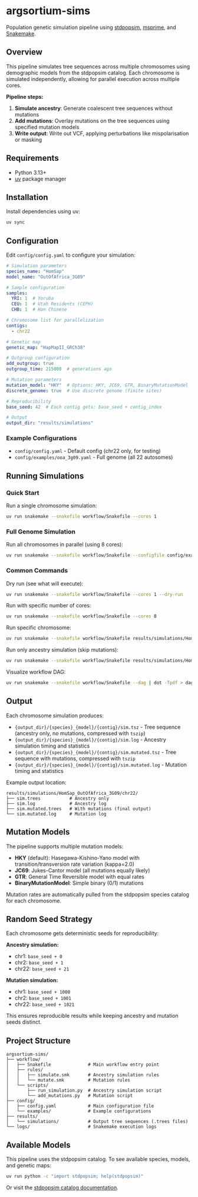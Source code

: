# argsortium-sims

Population genetic simulation pipeline using [stdpopsim](https://stdpopsim.readthedocs.io/), [msprime](https://tskit.dev/msprime/), and [Snakemake](https://snakemake.readthedocs.io/).

## Overview

This pipeline simulates tree sequences across multiple chromosomes using demographic models from the stdpopsim catalog. Each chromosome is simulated independently, allowing for parallel execution across multiple cores.

**Pipeline steps:**
1. **Simulate ancestry**: Generate coalescent tree sequences without mutations
2. **Add mutations**: Overlay mutations on the tree sequences using specified mutation models
3. **Write output**: Write out VCF, applying perturbations like mispolarisation or masking

## Requirements

- Python 3.13+
- [uv](https://docs.astral.sh/uv/) package manager

## Installation

Install dependencies using uv:

```bash
uv sync
```

## Configuration

Edit `config/config.yaml` to configure your simulation:

```yaml
# Simulation parameters
species_name: "HomSap"
model_name: "OutOfAfrica_3G09"

# Sample configuration
samples:
  YRI: 1  # Yoruba
  CEU: 1  # Utah Residents (CEPH)
  CHB: 1  # Han Chinese

# Chromosome list for parallelization
contigs:
  - chr22

# Genetic map
genetic_map: "HapMapII_GRCh38"

# Outgroup configuration
add_outgroup: true
outgroup_time: 215000  # generations ago

# Mutation parameters
mutation_model: "HKY"  # Options: HKY, JC69, GTR, BinaryMutationModel
discrete_genome: true  # Use discrete genome (finite sites)

# Reproducibility
base_seed: 42  # Each contig gets: base_seed + contig_index

# Output
output_dir: "results/simulations"
```

### Example Configurations

- `config/config.yaml` - Default config (chr22 only, for testing)
- `config/examples/ooa_3g09.yaml` - Full genome (all 22 autosomes)

## Running Simulations

### Quick Start

Run a single chromosome simulation:

```bash
uv run snakemake --snakefile workflow/Snakefile --cores 1
```

### Full Genome Simulation

Run all chromosomes in parallel (using 8 cores):

```bash
uv run snakemake --snakefile workflow/Snakefile --configfile config/examples/ooa_3g09.yaml --cores 8
```

### Common Commands

Dry run (see what will execute):
```bash
uv run snakemake --snakefile workflow/Snakefile --cores 1 --dry-run
```

Run with specific number of cores:
```bash
uv run snakemake --snakefile workflow/Snakefile --cores 8
```

Run specific chromosome:
```bash
uv run snakemake --snakefile workflow/Snakefile results/simulations/HomSap_OutOfAfrica_3G09/chr22/sim.mutated.trees --cores 1
```

Run only ancestry simulation (skip mutations):
```bash
uv run snakemake --snakefile workflow/Snakefile results/simulations/HomSap_OutOfAfrica_3G09/chr22/sim.trees --cores 1
```

Visualize workflow DAG:
```bash
uv run snakemake --snakefile workflow/Snakefile --dag | dot -Tpdf > dag.pdf
```

## Output

Each chromosome simulation produces:

- `{output_dir}/{species}_{model}/{contig}/sim.tsz` - Tree sequence (ancestry only, no mutations, compressed with `tszip`)
- `{output_dir}/{species}_{model}/{contig}/sim.log` - Ancestry simulation timing and statistics
- `{output_dir}/{species}_{model}/{contig}/sim.mutated.tsz` - Tree sequence with mutations, compressed with `tszip`
- `{output_dir}/{species}_{model}/{contig}/sim.mutated.log` - Mutation timing and statistics

Example output location:
```
results/simulations/HomSap_OutOfAfrica_3G09/chr22/
├── sim.trees           # Ancestry only
├── sim.log             # Ancestry log
├── sim.mutated.trees   # With mutations (final output)
└── sim.mutated.log     # Mutation log
```

## Mutation Models

The pipeline supports multiple mutation models:

- **HKY** (default): Hasegawa-Kishino-Yano model with transition/transversion rate variation (kappa=2.0)
- **JC69**: Jukes-Cantor model (all mutations equally likely)
- **GTR**: General Time Reversible model with equal rates
- **BinaryMutationModel**: Simple binary (0/1) mutations

Mutation rates are automatically pulled from the stdpopsim species catalog for each chromosome.

## Random Seed Strategy

Each chromosome gets deterministic seeds for reproducibility:

**Ancestry simulation:**
- chr1: `base_seed + 0`
- chr2: `base_seed + 1`
- chr22: `base_seed + 21`

**Mutation simulation:**
- chr1: `base_seed + 1000`
- chr2: `base_seed + 1001`
- chr22: `base_seed + 1021`

This ensures reproducible results while keeping ancestry and mutation seeds distinct.

## Project Structure

```
argsortium-sims/
├── workflow/
│   ├── Snakefile              # Main workflow entry point
│   ├── rules/
│   │   ├── simulate.smk       # Ancestry simulation rules
│   │   └── mutate.smk         # Mutation rules
│   └── scripts/
│       ├── run_simulation.py  # Ancestry simulation script
│       └── add_mutations.py   # Mutation script
├── config/
│   ├── config.yaml            # Main configuration file
│   └── examples/              # Example configurations
├── results/
│   └── simulations/           # Output tree sequences (.trees files)
└── logs/                      # Snakemake execution logs
```

## Available Models

This pipeline uses the stdpopsim catalog. To see available species, models, and genetic maps:

```bash
uv run python -c "import stdpopsim; help(stdpopsim)"
```

Or visit the [stdpopsim catalog documentation](https://stdpopsim.readthedocs.io/en/stable/catalog.html).


